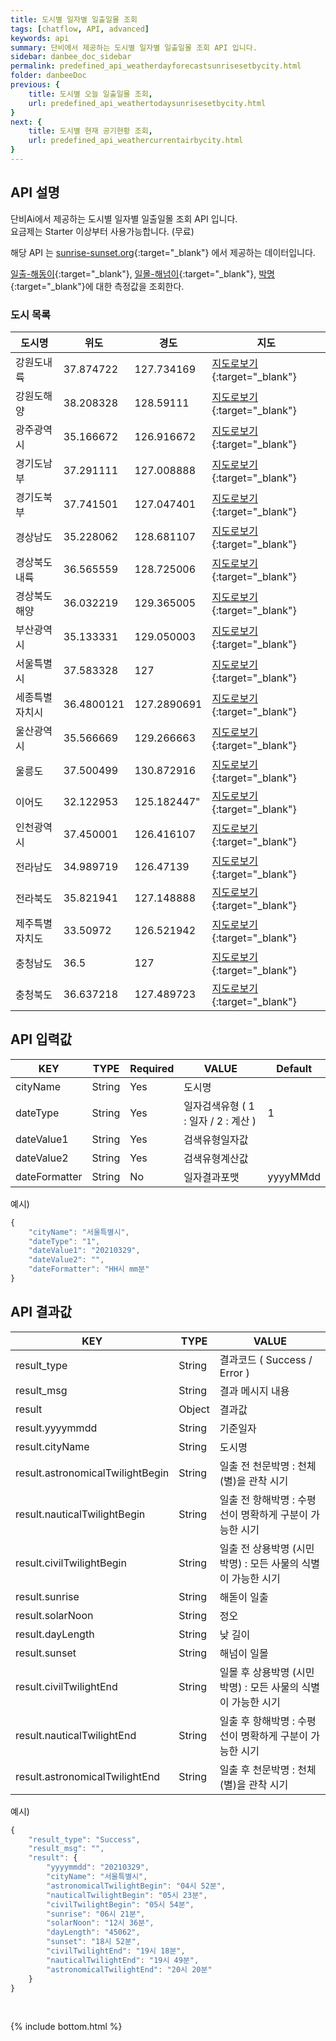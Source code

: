 ```yaml
---
title: 도시별 일자별 일출일몰 조회
tags: [chatflow, API, advanced]
keywords: api
summary: 단비에서 제공하는 도시별 일자별 일출일몰 조회 API 입니다.
sidebar: danbee_doc_sidebar
permalink: predefined_api_weatherdayforecastsunrisesetbycity.html
folder: danbeeDoc
previous: {
    title: 도시별 오늘 일출일몰 조회,
    url: predefined_api_weathertodaysunrisesetbycity.html
}
next: {
    title: 도시별 현재 공기현황 조회,
    url: predefined_api_weathercurrentairbycity.html
}
---
```


## API 설명

단비Ai에서 제공하는 도시별 일자별 일출일몰 조회 API 입니다. <br>
요금제는 Starter 이상부터 사용가능합니다. (무료) <br>

해당 API 는 [sunrise-sunset.org](https://sunrise-sunset.org/api){:target="_blank"} 에서 제공하는 데이터입니다.
 
[일출-해동이](https://ko.wikipedia.org/wiki/%ED%95%B4%EB%8F%8B%EC%9D%B4){:target="_blank"}, [일몰-해넘이](https://ko.wikipedia.org/wiki/%ED%95%B4%EB%84%98%EC%9D%B4){:target="_blank"}, [박명](https://ko.wikipedia.org/wiki/%EB%B0%95%EB%AA%85){:target="_blank"}에 대한 측정값을 조회한다.

### 도시 목록

| 도시명 | 위도 | 경도 | 지도 |
|--------|--------|--------|--------|
| 강원도내륙 | 37.874722 | 127.734169 | [지도로보기](https://www.google.co.kr/maps/@37.874722,127.734169,12z){:target="_blank"} |
| 강원도해양 | 38.208328 | 128.59111 | [지도로보기](https://www.google.co.kr/maps/@38.208328,128.59111,12z){:target="_blank"} |
| 광주광역시 | 35.166672 | 126.916672 | [지도로보기](https://www.google.co.kr/maps/@35.166672,126.916672,12z){:target="_blank"} |
| 경기도남부 | 37.291111 | 127.008888 | [지도로보기](https://www.google.co.kr/maps/@37.291111,127.008888,12z){:target="_blank"} |
| 경기도북부 | 37.741501 | 127.047401 | [지도로보기](https://www.google.co.kr/maps/@37.741501,127.047401,12z){:target="_blank"} |
| 경상남도 | 35.228062 | 128.681107 | [지도로보기](https://www.google.co.kr/maps/@35.228062,128.681107,12z){:target="_blank"} |
| 경상북도내륙 | 36.565559 | 128.725006 | [지도로보기](https://www.google.co.kr/maps/@36.565559,128.725006,12z){:target="_blank"} |
| 경상북도해양 | 36.032219 | 129.365005 | [지도로보기](https://www.google.co.kr/maps/@36.032219,129.365005,12z){:target="_blank"} |
| 부산광역시 | 35.133331 | 129.050003 | [지도로보기](https://www.google.co.kr/maps/@35.133331,129.050003,12z){:target="_blank"} |
| 서울특별시 | 37.583328 | 127 | [지도로보기](https://www.google.co.kr/maps/@37.583328,127,12z){:target="_blank"} |
| 세종특별자치시 | 36.4800121 | 127.2890691 | [지도로보기](https://www.google.co.kr/maps/@36.4800121,127.2890691,12z){:target="_blank"} |
| 울산광역시 | 35.566669 | 129.266663 | [지도로보기](https://www.google.co.kr/maps/@35.566669,129.266663,12z){:target="_blank"} |
| 울릉도 | 37.500499 | 130.872916 | [지도로보기](https://www.google.co.kr/maps/@37.500499,130.872916,12z){:target="_blank"} |
| 이어도 | 32.122953 | 125.182447" | [지도로보기](https://www.google.co.kr/maps/@32.122953,125.182447,12z){:target="_blank"} |
| 인천광역시 | 37.450001 | 126.416107 | [지도로보기](https://www.google.co.kr/maps/@37.450001,126.416107,12z){:target="_blank"} |
| 전라남도 | 34.989719 | 126.47139 | [지도로보기](https://www.google.co.kr/maps/@34.989719,126.47139,12z){:target="_blank"} |
| 전라북도 | 35.821941 | 127.148888 | [지도로보기](https://www.google.co.kr/maps/@35.821941,127.148888,12z){:target="_blank"} |
| 제주특별자치도 | 33.50972 | 126.521942 | [지도로보기](https://www.google.co.kr/maps/@33.50972,126.521942,10z){:target="_blank"} |
| 충청남도 | 36.5 | 127 | [지도로보기](https://www.google.co.kr/maps/@36.5,127,12z){:target="_blank"} |
| 충청북도 | 36.637218 | 127.489723 | [지도로보기](https://www.google.co.kr/maps/@36.637218,127.489723,12z){:target="_blank"} |


## API 입력값

| KEY | TYPE | Required | VALUE | Default |
|--------|--------|--------|--------|--------|
| cityName | String | Yes | 도시명 | |
| dateType | String | Yes | 일자검색유형 ( 1 : 일자 / 2 : 계산 ) | 1 |
| dateValue1 | String | Yes | 검색유형일자값 |  |
| dateValue2 | String | Yes | 검색유형계산값 |  |
| dateFormatter | String | No | 일자결과포맷 | yyyyMMdd |

예시)
```javascript
{
    "cityName": "서울특별시",
    "dateType": "1",
    "dateValue1": "20210329",
    "dateValue2": "",
    "dateFormatter": "HH시 mm분"
}
```
## API 결과값

| KEY | TYPE | VALUE |
|--------|--------|--------|
| result_type | String | 결과코드 ( Success / Error ) |
| result_msg | String | 결과 메시지 내용 |
| result | Object | 결과값 |
| result.yyyymmdd | String | 기준일자 |
| result.cityName | String | 도시명 |
| result.astronomicalTwilightBegin | String | 일출 전 천문박명 : 천체(별)을 관착 시기 |
| result.nauticalTwilightBegin | String | 일출 전 항해박명 : 수평선이 명확하게 구분이 가능한 시기 |
| result.civilTwilightBegin | String | 일출 전 상용박명 (시민박명) : 모든 사물의 식별이 가능한 시기 |
| result.sunrise | String | 해돋이 일출 |
| result.solarNoon | String | 정오 |
| result.dayLength | String | 낮 길이 |
| result.sunset | String | 해넘이 일몰 |
| result.civilTwilightEnd | String | 일몰 후 상용박명 (시민박명) : 모든 사물의 식별이 가능한 시기 |
| result.nauticalTwilightEnd | String | 일출 후 항해박명 : 수평선이 명확하게 구분이 가능한 시기 |
| result.astronomicalTwilightEnd | String | 일출 후 천문박명 : 천체(별)을 관착 시기 |

예시)
```javascript
{
    "result_type": "Success",
    "result_msg": "",
    "result": {
        "yyyymmdd": "20210329",
        "cityName": "서울특별시",
        "astronomicalTwilightBegin": "04시 52분",
        "nauticalTwilightBegin": "05시 23분",
        "civilTwilightBegin": "05시 54분",
        "sunrise": "06시 21분",
        "solarNoon": "12시 36분",
        "dayLength": "45062",
        "sunset": "18시 52분",
        "civilTwilightEnd": "19시 18분",
        "nauticalTwilightEnd": "19시 49분",
        "astronomicalTwilightEnd": "20시 20분"
    }
}
```

<br />

{% include bottom.html %}

